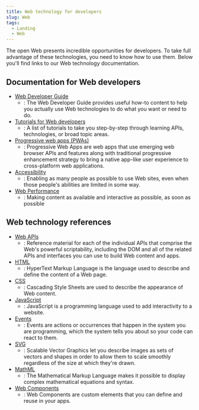 ```yaml
---
title: Web technology for developers
slug: Web
tags:
  - Landing
  - Web
---
```

The open Web presents incredible opportunities for developers. To take full advantage of these technologies, you need to know how to use them. Below you'll find links to our Web technology documentation.

## Documentation for Web developers

- [Web Developer Guide](/en-US/docs/Web/Guide)
  - : The Web Developer Guide provides useful how-to content to help you actually use Web technologies to do what you want or need to do.
- [Tutorials for Web developers](/en-US/docs/Web/Tutorials)
  - : A list of tutorials to take you step-by-step through learning APIs, technologies, or broad topic areas.
- [Progressive web apps (PWAs)](/en-US/docs/Web/Progressive_web_apps)
  - : Progressive Web Apps are web apps that use emerging web browser APIs and features along with traditional progressive enhancement strategy to bring a native app-like user experience to cross-platform web applications.
- [Accessibility](/en-US/docs/Web/Accessibility)
  - : Enabling as many people as possible to use Web sites, even when those people's abilities are limited in some way.
- [Web Performance](/en-US/docs/Web/Performance)
  - : Making content as available and interactive as possible, as soon as possible

## Web technology references

- [Web APIs](/en-US/docs/Web/API)
  - : Reference material for each of the individual APIs that comprise the Web's powerful scriptability, including the DOM and all of the related APIs and interfaces you can use to build Web content and apps.
- [HTML](/en-US/docs/Web/HTML)
  - : HyperText Markup Language is the language used to describe and define the content of a Web page.
- [CSS](/en-US/docs/Web/CSS)
  - : Cascading Style Sheets are used to describe the appearance of Web content.
- [JavaScript](/en-US/docs/Web/JavaScript)
  - : JavaScript is a programming language used to add interactivity to a website.
- [Events](/en-US/docs/Web/Events)
  - : Events are actions or occurrences that happen in the system you are programming, which the system tells you about so your code can react to them.
- [SVG](/en-US/docs/Web/SVG)
  - : Scalable Vector Graphics let you describe images as sets of vectors and shapes in order to allow them to scale smoothly regardless of the size at which they're drawn.
- [MathML](/en-US/docs/Web/MathML)
  - : The Mathematical Markup Language makes it possible to display complex mathematical equations and syntax.
- [Web Components](/en-US/docs/Web/Web_Components)
  - : Web Components are custom elements that you can define and reuse in your apps.
